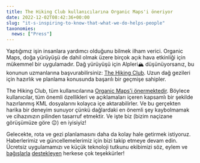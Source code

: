 ```yaml
---
title: The Hiking Club kullanıcılarına Organic Maps'i öneriyor
date: 2022-12-02T08:42:36+00:00
slug: "it-s-inspiring-to-know-that-what-we-do-helps-people"
taxonomies:
  news: ["Press"]
---
```


Yaptığımız işin insanlara yardımcı olduğunu bilmek ilham verici. Organic Maps, doğa yürüyüşü de dahil olmak üzere birçok açık hava etkinliği için mükemmel bir uygulamadır. Dağ yürüyüşü için Alpleri🏔 düşünüyorsanız, bu konunun uzmanlarına başvurabilirsiniz: [The Hiking Club](https://www.thehiking.club/). Uzun dağ gezileri için hazırlık ve planlama konusunda başarılı bir geçmişe sahipler.

The Hiking Club, tüm kullanıcılarına [Organic Maps'i önermektedir](https://www.thehiking.club/blog/the-hiking-club-partners-with-organic-maps). Böylece kullanıcılar, tüm önemli özellikleri ve açıklamaları içeren kapsamlı bir şekilde hazırlanmış KML dosyalarını kolayca içe aktarabilirler. Ve bu gerçekten harika bir deneyim sunuyor çünkü dağlardaki en önemli şey kaybolmamak ve cihazınızın pilinden tasarruf etmektir. Ve işte biz (bizim naçizane görüşümüze göre 😉) en iyisiyiz!

Gelecekte, rota ve gezi planlamasını daha da kolay hale getirmek istiyoruz. Haberlerimiz ve güncellemelerimiz için bizi takip etmeye devam edin. Ücretsiz uygulamamızı ve küçük teknoloji tutkunu ekibimizi söz, eylem ve [bağışlarla](https://organicmaps.app/tr/donate/) [destekleyen](https://organicmaps.app/tr/support-us/) herkese çok teşekkürler!
